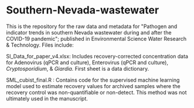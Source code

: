 # Southern-Nevada-wastewater

This is the repository for the raw data and metadata for "Pathogen and indicator trends in southern Nevada wastewater during and after the COVID-19 pandemic"; published in Environmental Science Water Research & Technology.
Files include: 

SI_Data_for_paper_v4.xlsx: Includes recovery-corrected concentration data for Adenovirus (qPCR and culture), Enterovirus (qPCR and culture), _Cryptosporidium_, & _Giardia._ First sheet is a data dictionary.

SML_cubist_final.R : Contains code for the supervised machine learning model used to estimate recovery values for archived samples where the recovery control was non-quantifiable or non-detect. This method was not ultimately used in the manuscript.


